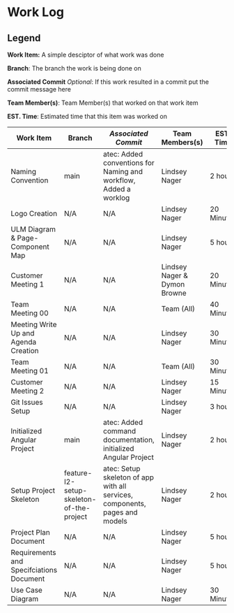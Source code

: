 # Work Log

## Legend
**Work Item:** A simple desciptor of what work was done

**Branch**: The branch the work is being done on

**Associated Commit** *Optional*: If this work resulted in a commit put the commit message here

**Team Member(s)**: Team Member(s) that worked on that work item

**EST. Time**: Estimated time that this item was worked on


|Work Item|Branch|*Associated Commit*|Team Members(s)|EST. Time|
|-------|---|---|---|---|
|Naming Convention|main|atec: Added conventions for Naming and workflow, Added a worklog|Lindsey Nager|2 hour|
|Logo Creation|N/A|N/A|Lindsey Nager|20 Minutes|
|ULM Diagram & Page-Component Map|N/A|N/A|Lindsey Nager|5 hour|
|Customer Meeting 1|N/A|N/A|Lindsey Nager & Dymon Browne|20 Minutes|
|Team Meeting 00|N/A|N/A|Team (All)| 40 Minutes|
|Meeting Write Up and Agenda Creation|N/A|N/A|Lindsey Nager|30 Minutes|
|Team Meeting 01|N/A|N/A|Team (All)| 30 Minutes|
|Customer Meeting 2|N/A|N/A|Lindsey Nager|15 Minutes|
|Git Issues Setup|N/A|N/A|Lindsey Nager|3 hour|
|Initialized Angular Project|main|atec: Added command documentation, initialized Angular Project|Lindsey Nager|2 hour|
|Setup Project Skeleton|feature-I2-setup-skeleton-of-the-project|atec: Setup skeleton of app with all services, components, pages and models|Lindsey Nager|2 hour|
|Project Plan Document|N/A|N/A|Lindsey Nager|5 hour|
|Requirements and Specifciations Document|N/A|N/A|Lindsey Nager|5 hour|
|Use Case Diagram|N/A|N/A|Lindsey Nager|30 Minutes|

